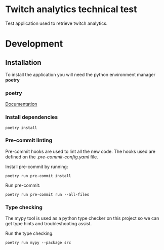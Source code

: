 # Twitch analytics technical test

Test application used to retrieve twitch analytics.

# Development

## Installation

To install the application you will need the python environment manager **poetry**

### poetry

[Documentation](https://python-poetry.org/docs/)

### Install dependencies

```shell
poetry install
```

### Pre-commit linting

Pre-commit hooks are used to lint all the new code.
The hooks used are defined on the _.pre-commit-config.yaml_ file.

Install pre-commit by running:

```shell
poetry run pre-commit install
```

Run pre-commit:

```shell
poetry run pre-commit run --all-files
```

### Type checking

The mypy tool is used as a python type checker on this project so we can get
type hints and troubleshooting assist.

Run the type checking:

```shell
poetry run mypy --package src
```
